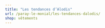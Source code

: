 ```yaml
---
title: "Les tendances d’Alodis"
url: /paray-le-monial/les-tendances-dalodis/
shop: vêtements
---
```

